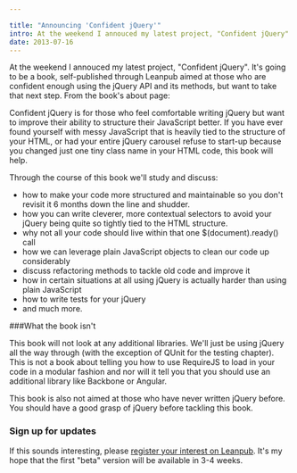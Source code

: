 ```yaml
---

title: "Announcing 'Confident jQuery'"
intro: At the weekend I annouced my latest project, "Confident jQuery". It's going to be a book, self-published through Leanpub aimed at those who are confident enough using the jQuery API and its methods, but want to take that next step.
date: 2013-07-16
---
```


At the weekend I annouced my latest project, "Confident jQuery". It's going to be a book, self-published through Leanpub aimed at those who are confident enough using the jQuery API and its methods, but want to take that next step. From the book's about page:

Confident jQuery is for those who feel comfortable writing jQuery but want to improve their ability to structure their JavaScript better. If you have ever found yourself with messy JavaScript that is heavily tied to the structure of your HTML, or had your entire jQuery carousel refuse to start-up because you changed just one tiny class name in your HTML code, this book will help.

Through the course of this book we'll study and discuss:

* how to make your code more structured and maintainable so you don't revisit it 6 months down the line and shudder.
* how you can write cleverer, more contextual selectors to avoid your jQuery being quite so tightly tied to the HTML structure.
* why not all your code should live within that one $(document).ready() call
* how we can leverage plain JavaScript objects to clean our code up considerably
* discuss refactoring methods to tackle old code and improve it
* how in certain situations at all using jQuery is actually harder than using plain JavaScript
* how to write tests for your jQuery
* and much more.

###What the book isn't

This book will not look at any additional libraries. We'll just be using jQuery all the way through (with the exception of QUnit for the testing chapter). This is not a book about telling you how to use RequireJS to load in your code in a modular fashion and nor will it tell you that you should use an additional library like Backbone or Angular.

This book is also not aimed at those who have never written jQuery before. You should have a good grasp of jQuery before tackling this book.

### Sign up for updates

If this sounds interesting, please [register your interest on Leanpub](https://leanpub.com/confidentjquery). It's my hope that the first "beta" version will be available in 3-4 weeks.

